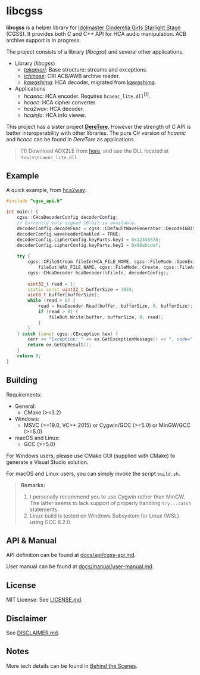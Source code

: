# libcgss

**libcgss** is a helper library for [Idolmaster Cinderella Girls Starlight Stage](http://cinderella.idolmaster.jp/sl-stage/)
(CGSS). It provides both C and C++ API for HCA audio manipulation. ACB archive support
is in progress.

The project consists of a library (*libcgss*) and several other applications.

- Library (*libcgss*)
  - [*takamori*](http://www.project-imas.com/wiki/Aiko_Takamori): Base structure: streams and exceptions.
  - [*ichinose*](http://www.project-imas.com/wiki/Shiki_Ichinose): CRI ACB/AWB archive reader.
  - [*kawashima*](http://www.project-imas.com/wiki/Mizuki_Kawashima): HCA decoder, migrated from [kawashima](https://github.com/hozuki/kawashima).
- Applications
  - *hcaenc*: HCA encoder. Requires `hcaenc_lite.dll`<sup>\[1\]</sup>.
  - *hcacc*: HCA cipher converter.
  - *hca2wav*: HCA decoder.
  - *hcainfo*: HCA info viewer.

This project has a sister project [**DereTore**](https://github.com/OpenCGSS/DereTore).
However the strength of C API is better interoperability with other libraries.
The pure C# version of *hcaenc* and *hcacc* can be found in *DereTore* as applications.

> \[1\] Download ADX2LE from [here](http://www.adx2le.com/download/index.html), and use
the DLL located at `tools\hcaenc_lite.dll`.

## Example 

A quick example, from [hca2wav](src/apps/hca2wav/hca2wav.cpp):

```cpp
#include "cgss_api.h"

int main() {
    cgss::CHcaDecoderConfig decoderConfig;
    // Currently only signed 16-bit is available.
    decoderConfig.decodeFunc = cgss::CDefaultWaveGenerator::Decode16BitS;
    decoderConfig.waveHeaderEnabled = TRUE;
    decoderConfig.cipherConfig.keyParts.key1 = 0x12345678;
    decoderConfig.cipherConfig.keyParts.key2 = 0x90abcdef;
    
    try {
        cgss::CFileStream fileIn(HCA_FILE_NAME, cgss::FileMode::OpenExisting, cgss::FileAccess::Read),
            fileOut(WAV_FILE_NAME, cgss::FileMode::Create, cgss::FileAccess::Write);
        cgss::CHcaDecoder hcaDecoder(&fileIn, decoderConfig);
    
        uint32_t read = 1;
        static const uint32_t bufferSize = 1024;
        uint8_t buffer[bufferSize];
        while (read > 0) {
            read = hcaDecoder.Read(buffer, bufferSize, 0, bufferSize);
            if (read > 0) {
                fileOut.Write(buffer, bufferSize, 0, read);
            }
        }
    } catch (const cgss::CException &ex) {
        cerr << "Exception: " << ex.GetExceptionMessage() << ", code=" << ex.GetOpResult() << endl;
        return ex.GetOpResult();
    }
    return 0;
}
```

## Building

Requirements:

- General:
  - CMake (>=3.2)
- Windows:
  - MSVC (>=19.0, VC++ 2015) or Cygwin/GCC (>=5.0) or MinGW/GCC (>=5.0)
- macOS and Linux:
  - GCC (>=5.0)

For Windows users, please use CMake GUI (supplied with CMake) to generate a Visual Studio solution.

For macOS and Linux users, you can simply invoke the script `build.sh`.

> **Remarks:**
>
> 1. I personally recommend you to use Cygwin rather than MinGW. The latter seems to lack
> support of properly handling `try...catch` statements.
> 2. Linux build is tested on Windows Subsystem for Linux (WSL) using GCC 6.2.0.

## API & Manual

API definition can be found at [docs/api/cgss-api.md](docs/api/cgss-api.md).

User manual can be found at [docs/manual/user-manual.md](docs/manual/user-manual.md).

## License

MIT License. See [LICENSE.md](LICENSE.md).

## Disclaimer

See [DISCLAIMER.md](DISCLAIMER.md).

## Notes

More tech details can be found in [Behind the Scenes](docs/behind-the-scenes.md).
